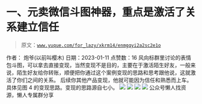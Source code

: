 # 一、元卖微信斗图神器，重点是激活了关系建立信任

> 原文：[`www.yuque.com/for_lazy/xkrm14/enmgqyi2a2sc2e1o`](https://www.yuque.com/for_lazy/xkrm14/enmgqyi2a2sc2e1o)

<ne-p id="uc924a494" data-lake-id="uc924a494"><ne-text id="ue3349d00">作者： 炮爷(以前叫樱木)</ne-text></ne-p> <ne-p id="uee825a66" data-lake-id="uee825a66"><ne-text id="ub68650ab">日期：2023-01-11</ne-text></ne-p> <ne-p id="uff317319" data-lake-id="uff317319"><ne-text id="u21110e81">点赞数：</ne-text><ne-text id="ub966600d" ne-bold="true">16</ne-text></ne-p> <ne-hole id="u90904af1" data-lake-id="u90904af1"><ne-card data-card-name="hr" data-card-type="block" id="Hebi6" data-event-boundary="card"><ne-p id="u08ef8990" data-lake-id="u08ef8990"><ne-text id="u9e3b2236">风向标群里讨论的表情包斗图，可以拿去直接变现，当然变现不是目的，主要在于激活陌生好友，一般来说，陌生好友给你转账，顺便把你通过这个案例变现的思路和思考跟他说，这就激活了你们之间的关系。</ne-text> <ne-text id="uc7396d5e">后续你其他产品变现，他就可能因为信任和熟悉而上车。具体见图 4 的变现思路。变现的思路源自七小。</ne-text></ne-p> <ne-p id="uded57194" data-lake-id="uded57194"><ne-card data-card-name="image" data-card-type="inline" id="A8DK3" data-event-boundary="card">![](img/8194ef7b84397f7dc1f6322f2da92b76.png)</ne-card></ne-p> <ne-p id="u8fa6d034" data-lake-id="u8fa6d034"><ne-card data-card-name="image" data-card-type="inline" id="AyqOV" data-event-boundary="card">![](img/31ef30661a44639709cf9e4676f2ffa8.png)</ne-card></ne-p> <ne-p id="udd2e7db3" data-lake-id="udd2e7db3"><ne-card data-card-name="image" data-card-type="inline" id="HTp8t" data-event-boundary="card">![](img/8cb41fd7438373d4677f96819f2ea740.png)</ne-card></ne-p> <ne-p id="ud7071409" data-lake-id="ud7071409"><ne-card data-card-name="image" data-card-type="inline" id="afPbM" data-event-boundary="card">![](img/a27600d40a364a65a933f4575a66e79e.png)</ne-card></ne-p> <ne-hole id="uf4c35834" data-lake-id="uf4c35834"><ne-card data-card-name="hr" data-card-type="block" id="Lqatg" data-event-boundary="card"><ne-p id="uc4f3b1ff" data-lake-id="uc4f3b1ff"><ne-text id="u8166cc99">公众号懒人找资源，懒人专属群分享</ne-text></ne-p></ne-card></ne-hole></ne-card></ne-hole>